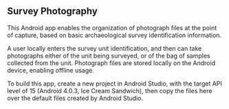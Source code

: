 ## Survey Photography

This Android app enables the organization of photograph files at the point of capture, based on basic archaeological survey identification information.

A user locally enters the survey unit identification, and then can take photographs either of the unit being surveyed, or of the bag of samples collected from the unit.  Photograph files are stored locally on the Android device, enabling offline usage.

To build this app, create a new project in Android Studio, with the target API level of 15 (Android 4.0.3, Ice Cream Sandwich), then copy the files here over the default files created by Android Studio.
